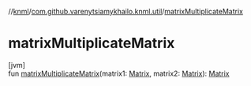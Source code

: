 //[knml](../../index.md)/[com.github.varenytsiamykhailo.knml.util](index.md)/[matrixMultiplicateMatrix](matrix-multiplicate-matrix.md)

# matrixMultiplicateMatrix

[jvm]\
fun [matrixMultiplicateMatrix](matrix-multiplicate-matrix.md)(matrix1: [Matrix](-matrix/index.md), matrix2: [Matrix](-matrix/index.md)): [Matrix](-matrix/index.md)
